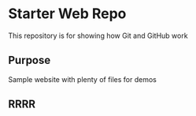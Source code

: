 # Starter Web Repo

This repository is for showing how Git and GitHub work

## Purpose

Sample website with plenty of files for demos

## RRRR